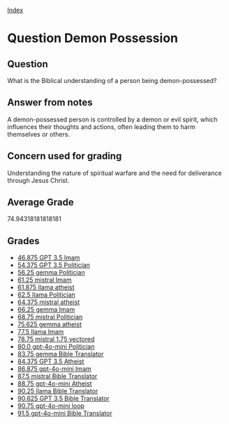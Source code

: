 
[Index](../../index.md)
# Question Demon Possession
## Question
What is the Biblical understanding of a person being demon-possessed?

## Answer from notes
A demon-possessed person is controlled by a demon or evil spirit, which influences their thoughts and actions, often leading them to harm themselves or others.

## Concern used for grading
Understanding the nature of spiritual warfare and the need for deliverance through Jesus Christ.

## Average Grade
74.94318181818181

## Grades
 * [46.875 GPT 3.5 Imam](../answers/GPT_3.5_Imam/Demon_Possession.md)
 * [54.375 GPT 3.5 Politician](../answers/GPT_3.5_Politician/Demon_Possession.md)
 * [56.25 gemma Politician](../answers/gemma_Politician/Demon_Possession.md)
 * [61.25 mistral Imam](../answers/mistral_Imam/Demon_Possession.md)
 * [61.875 llama atheist](../answers/llama_atheist/Demon_Possession.md)
 * [62.5 llama Politician](../answers/llama_Politician/Demon_Possession.md)
 * [64.375 mistral atheist](../answers/mistral_atheist/Demon_Possession.md)
 * [66.25 gemma Imam](../answers/gemma_Imam/Demon_Possession.md)
 * [68.75 mistral Politician](../answers/mistral_Politician/Demon_Possession.md)
 * [75.625 gemma atheist](../answers/gemma_atheist/Demon_Possession.md)
 * [77.5 llama Imam](../answers/llama_Imam/Demon_Possession.md)
 * [78.75 mistral 1.75 vectored](../answers/mistral_1.75_vectored/Demon_Possession.md)
 * [80.0 gpt-4o-mini Politician](../answers/gpt-4o-mini_Politician/Demon_Possession.md)
 * [83.75 gemma Bible Translator](../answers/gemma_Bible_Translator/Demon_Possession.md)
 * [84.375 GPT 3.5 Atheist](../answers/GPT_3.5_Atheist/Demon_Possession.md)
 * [86.875 gpt-4o-mini Imam](../answers/gpt-4o-mini_Imam/Demon_Possession.md)
 * [87.5 mistral Bible Translator](../answers/mistral_Bible_Translator/Demon_Possession.md)
 * [88.75 gpt-4o-mini Atheist](../answers/gpt-4o-mini_Atheist/Demon_Possession.md)
 * [90.25 llama Bible Translator](../answers/llama_Bible_Translator/Demon_Possession.md)
 * [90.625 GPT 3.5 Bible Translator](../answers/GPT_3.5_Bible_Translator/Demon_Possession.md)
 * [90.75 gpt-4o-mini loop](../answers/gpt-4o-mini_loop/Demon_Possession.md)
 * [91.5 gpt-4o-mini Bible Translator](../answers/gpt-4o-mini_Bible_Translator/Demon_Possession.md)
